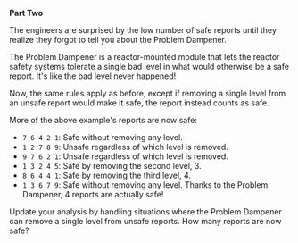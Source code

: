 **Part Two**
<p>The engineers are surprised by the low number of safe reports until they realize they forgot to tell you about the Problem Dampener.</p>

The Problem Dampener is a reactor-mounted module that lets the reactor safety systems tolerate a single bad level in what would otherwise be a safe report. It's like the bad level never happened!

Now, the same rules apply as before, except if removing a single level from an unsafe report would make it safe, the report instead counts as safe.

More of the above example's reports are now safe:

* ```7 6 4 2 1```: Safe without removing any level.
* ```1 2 7 8 9```: Unsafe regardless of which level is removed.
* ```9 7 6 2 1```: Unsafe regardless of which level is removed.
* ```1 3 2 4 5```: Safe by removing the second level, 3.
* ```8 6 4 4 1```: Safe by removing the third level, 4.
* ```1 3 6 7 9```: Safe without removing any level.
Thanks to the Problem Dampener, 4 reports are actually safe!

Update your analysis by handling situations where the Problem Dampener can remove a single level from unsafe reports. How many reports are now safe?
